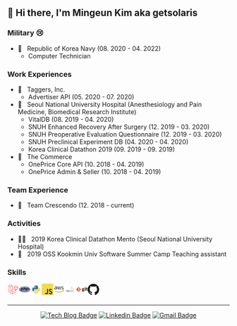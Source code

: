 ## 👋 Hi there, I'm Mingeun Kim aka getsolaris


### Military 😢

- :ship: &nbsp; Republic of Korea Navy (08. 2020 - 04. 2022)
  - Computer Technician

### Work Experiences

- :office: &nbsp; Taggers, Inc.
  - Advertiser API (05. 2020 - 07. 2020)
- :hospital: &nbsp; Seoul National University Hospital (Anesthesiology and Pain Medicine, Biomedical Research Institute)
  - VitalDB (08. 2019 - 04. 2020)
  - SNUH Enhanced Recovery After Surgery (12. 2019 - 03. 2020)
  - SNUH Preoperative Evaluation Questionnaire  (12. 2019 - 03. 2020)
  - SNUH Preclinical Experiment DB (04. 2020 - 04. 2020)
  - Korea Clinical Datathon 2019 (09. 2019 - 09. 2019)
- :office: &nbsp; The Commerce
  - OnePrice Core API (10. 2018 - 04. 2019)
  - OnePrice Admin & Seller (10. 2018 - 04. 2019)

### Team Experience

- :musical_note: &nbsp; Team Crescendo (12. 2018 - current)


### Activities

- 👨‍⚕️ &nbsp; 2019 Korea Clinical Datathon Mento (Seoul National University Hospital)
- :information_desk_person: &nbsp; 2019 OSS Kookmin Univ Software Summer Camp Teaching assistant


### Skills

[<img align="left" alt="Laravel" width="26px" src="https://raw.githubusercontent.com/github/explore/80688e429a7d4ef2fca1e82350fe8e3517d3494d/topics/laravel/laravel.png" />][github]
[<img align="left" alt="PHP" width="26px" src="https://raw.githubusercontent.com/github/explore/80688e429a7d4ef2fca1e82350fe8e3517d3494d/topics/php/php.png" />][github]
[<img align="left" alt="Python" width="26px" src="https://raw.githubusercontent.com/github/explore/80688e429a7d4ef2fca1e82350fe8e3517d3494d/topics/python/python.png" />][github]
[<img align="left" alt="JavaScript" width="26px" src="https://raw.githubusercontent.com/github/explore/80688e429a7d4ef2fca1e82350fe8e3517d3494d/topics/javascript/javascript.png" />][github]
[<img align="left" alt="AWS" width="26px" src="https://raw.githubusercontent.com/github/explore/80688e429a7d4ef2fca1e82350fe8e3517d3494d/topics/aws/aws.png" />][github]
[<img align="left" alt="MySQL" width="26px" src="https://raw.githubusercontent.com/github/explore/80688e429a7d4ef2fca1e82350fe8e3517d3494d/topics/mysql/mysql.png" />][github]
[<img align="left" alt="Git" width="26px" src="https://raw.githubusercontent.com/github/explore/80688e429a7d4ef2fca1e82350fe8e3517d3494d/topics/git/git.png" />][github]
[<img align="left" alt="GitHub" width="26px" src="https://raw.githubusercontent.com/github/explore/78df643247d429f6cc873026c0622819ad797942/topics/github/github.png" />][github]

<br />
<br />

---

<div align=center>

[![Tech Blog Badge](http://img.shields.io/badge/-Tech%20blog-FB5BC5?style=flat-square&logo=github&link=https://mingeun.com/)](https://mingeun.com/)
[![Linkedin Badge](https://img.shields.io/badge/-LinkedIn-blue?style=flat-square&logo=Linkedin&logoColor=white&link=hhttps://www.linkedin.com/in/mgkim/)](https://www.linkedin.com/in/mgkim/)
[![Gmail Badge](https://img.shields.io/badge/Gmail-d14836?style=flat-square&logo=Gmail&logoColor=white&link=mailto:mingeun.k.k@gmail.com)](mailto:mingeun.k.k@gmail.com)

</div>


[github]: https://github.com/getsolaris

